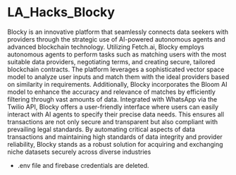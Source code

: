 # LA_Hacks_Blocky
Blocky is an innovative platform that seamlessly connects data seekers with providers through the strategic use of AI-powered autonomous agents and advanced blockchain technology. Utilizing Fetch.ai, Blocky employs autonomous agents to perform tasks such as matching users with the most suitable data providers, negotiating terms, and creating secure, tailored blockchain contracts. The platform leverages a sophisticated vector space model to analyze user inputs and match them with the ideal providers based on similarity in requirements. Additionally, Blocky incorporates the Bloom AI model to enhance the accuracy and relevance of matches by efficiently filtering through vast amounts of data. Integrated with WhatsApp via the Twilio API, Blocky offers a user-friendly interface where users can easily interact with AI agents to specify their precise data needs. This ensures all transactions are not only secure and transparent but also compliant with prevailing legal standards. By automating critical aspects of data transactions and maintaining high standards of data integrity and provider reliability, Blocky stands as a robust solution for acquiring and exchanging niche datasets securely across diverse industries

- .env file and firebase credentials are deleted.
